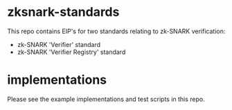 # zksnark-standards

This repo contains EIP's for two standards relating to zk-SNARK verification:

- zk-SNARK 'Verifier' standard
- zk-SNARK 'Verifier Registry' standard

# implementations

Please see the example implementations and test scripts in this repo.
